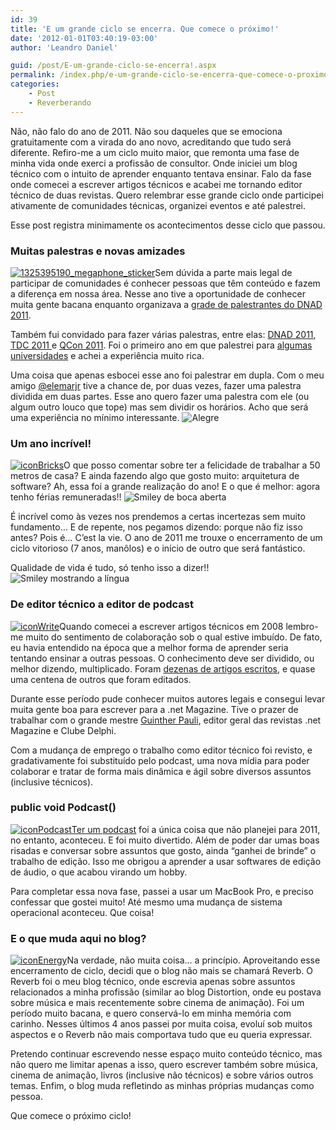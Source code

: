 ```yaml
---
id: 39
title: 'E um grande ciclo se encerra. Que comece o próximo!'
date: '2012-01-01T03:40:19-03:00'
author: 'Leandro Daniel'

guid: /post/E-um-grande-ciclo-se-encerra!.aspx
permalink: /index.php/e-um-grande-ciclo-se-encerra-que-comece-o-proximo/
categories:
    - Post
    - Reverberando
---
```


Não, não falo do ano de 2011. Não sou daqueles que se emociona gratuitamente com a virada do ano novo, acreditando que tudo será diferente. Refiro-me a um ciclo muito maior, que remonta uma fase de minha vida onde exerci a profissão de consultor. Onde iniciei um blog técnico com o intuito de aprender enquanto tentava ensinar. Falo da fase onde comecei a escrever artigos técnicos e acabei me tornando editor técnico de duas revistas. Quero relembrar esse grande ciclo onde participei ativamente de comunidades técnicas, organizei eventos e até palestrei.

Esse post registra minimamente os acontecimentos desse ciclo que passou.

### Muitas palestras e novas amizades

[![1325395190_megaphone_sticker](http://leandrodaniel.com/pics/1325395190_megaphone_sticker_thumb.png "1325395190_megaphone_sticker")](http://leandrodaniel.com/pics/1325395190_megaphone_sticker.png)Sem dúvida a parte mais legal de participar de comunidades é conhecer pessoas que têm conteúdo e fazem a diferença em nossa área. Nesse ano tive a oportunidade de conhecer muita gente bacana enquanto organizava a [grade de palestrantes do DNAD 2011](http://dnad.dotnetarchitects.net/dnad/2011/palestrantes/).

Também fui convidado para fazer várias palestras, entre elas: [DNAD 2011](http://reverb.leandrodaniel.com/?tag=/DNAD-2011), [TDC 2011 ](http://reverb.leandrodaniel.com/?tag=/TDC2011)e [QCon 2011](http://reverb.leandrodaniel.com/post/QConSP-2011-Slides-da-palestra-Praticando-a-Arquitetura-Evolucionaria). Foi o primeiro ano em que palestrei para [algumas universidades](http://reverb.leandrodaniel.com/post/Palestras-na-FIT-e-na-IFSP) e achei a experiência muito rica.

Uma coisa que apenas esbocei esse ano foi palestrar em dupla. Com o meu amigo [@elemarjr](http://twitter.com/elemarjr) tive a chance de, por duas vezes, fazer uma palestra dividida em duas partes. Esse ano quero fazer uma palestra com ele (ou algum outro louco que tope) mas sem dividir os horários. Acho que será uma experiência no mínimo interessante. ![Alegre](http://leandrodaniel.com/pics/wlEmoticon-smile_9.png)

###  

### Um ano incrível!

[![iconBricks](http://leandrodaniel.com/pics/iconBricks_thumb.png "iconBricks")](http://leandrodaniel.com/pics/iconBricks.png)O que posso comentar sobre ter a felicidade de trabalhar a 50 metros de casa? E ainda fazendo algo que gosto muito: arquitetura de software? Ah, essa foi a grande realização do ano! E o que é melhor: agora tenho férias remuneradas!! ![Smiley de boca aberta](http://leandrodaniel.com/pics/wlEmoticon-openmouthedsmile_1.png)

É incrível como às vezes nos prendemos a certas incertezas sem muito fundamento… E de repente, nos pegamos dizendo: porque não fiz isso antes? Pois é… C’est la vie. O ano de 2011 me trouxe o encerramento de um ciclo vitorioso (7 anos, manôlos) e o início de outro que será fantástico.

Qualidade de vida é tudo, só tenho isso a dizer!! ![Smiley mostrando a língua](http://leandrodaniel.com/pics/wlEmoticon-smilewithtongueout.png)

###  

###  

### De editor técnico a editor de podcast

[![iconWrite](http://leandrodaniel.com/pics/iconWrite_thumb.png "iconWrite")](http://leandrodaniel.com/pics/iconWrite.png)Quando comecei a escrever artigos técnicos em 2008 lembro-me muito do sentimento de colaboração sob o qual estive imbuído. De fato, eu havia entendido na época que a melhor forma de aprender seria tentando ensinar a outras pessoas. O conhecimento deve ser dividido, ou melhor dizendo, multiplicado. Foram [dezenas de artigos escritos](http://reverb.leandrodaniel.com/page/artigos), e quase uma centena de outros que foram editados.

Durante esse período pude conhecer muitos autores legais e consegui levar muita gente boa para escrever para a .net Magazine. Tive o prazer de trabalhar com o grande mestre [Guinther Pauli](http://twitter.com/#!/guintherpauli), editor geral das revistas .net Magazine e Clube Delphi.

Com a mudança de emprego o trabalho como editor técnico foi revisto, e gradativamente foi substituído pelo podcast, uma nova mídia para poder colaborar e tratar de forma mais dinâmica e ágil sobre diversos assuntos (inclusive técnicos).

### public void Podcast()

[![iconPodcast](http://leandrodaniel.com/pics/iconPodcast_thumb_1.png "iconPodcast")](http://leandrodaniel.com/pics/iconPodcast_1.png)[Ter um podcast](http://voidpodcast.com/) foi a única coisa que não planejei para 2011, no entanto, aconteceu. E foi muito divertido. Além de poder dar umas boas risadas e conversar sobre assuntos que gosto, ainda “ganhei de brinde” o trabalho de edição. Isso me obrigou a aprender a usar softwares de edição de áudio, o que acabou virando um hobby.

Para completar essa nova fase, passei a usar um MacBook Pro, e preciso confessar que gostei muito! Até mesmo uma mudança de sistema operacional aconteceu. Que coisa!

###  

### E o que muda aqui no blog?

[![iconEnergy](http://leandrodaniel.com/pics/iconEnergy_thumb.png "iconEnergy")](http://leandrodaniel.com/pics/iconEnergy.png)Na verdade, não muita coisa… a princípio. Aproveitando esse encerramento de ciclo, decidi que o blog não mais se chamará Reverb. O Reverb foi o meu blog técnico, onde escrevia apenas sobre assuntos relacionados a minha profissão (similar ao blog Distortion, onde eu postava sobre música e mais recentemente sobre cinema de animação). Foi um período muito bacana, e quero conservá-lo em minha memória com carinho. Nesses últimos 4 anos passei por muita coisa, evoluí sob muitos aspectos e o Reverb não mais comportava tudo que eu queria expressar.

Pretendo continuar escrevendo nesse espaço muito conteúdo técnico, mas não quero me limitar apenas a isso, quero escrever também sobre música, cinema de animação, livros (inclusive não técnicos) e sobre vários outros temas. Enfim, o blog muda refletindo as minhas próprias mudanças como pessoa.

Que comece o próximo ciclo!